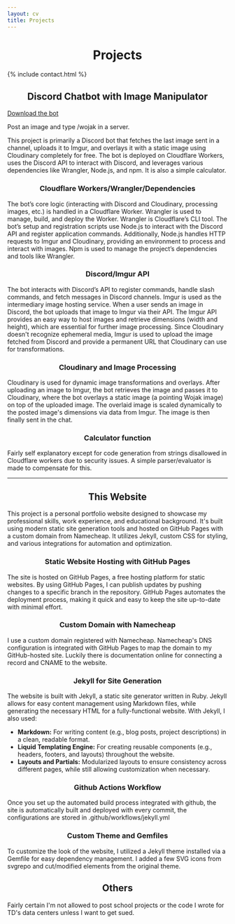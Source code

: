 ```yaml
---
layout: cv
title: Projects
---
```


<h1 style="text-align: center;">Projects</h1>

{% include contact.html %}

<h2 style="text-align: center;">Discord Chatbot with Image Manipulator</h2>

[Download the bot](https://discord.com/oauth2/authorize?client_id=850845944698241075&permissions=2147534848&integration_type=0&scope=bot+applications.commands)

Post an image and type /wojak in a server.

This project is primarily a Discord bot that fetches the last image sent in a channel, uploads it to Imgur, and overlays it with a static image using Cloudinary completely for free. The bot is deployed on Cloudflare Workers, uses the Discord API to interact with Discord, and leverages various dependencies like Wrangler, Node.js, and npm. It is also a simple calculator.

<h3 style="text-align: center;">Cloudflare Workers/Wrangler/Dependencies</h3>
The bot’s core logic (interacting with Discord and Cloudinary, processing images, etc.) is handled in a Cloudflare Worker. Wrangler is used to manage, build, and deploy the Worker. Wrangler is Cloudflare’s CLI tool. The bot’s setup and registration scripts use Node.js to interact with the Discord API and register application commands. Additionally, Node.js handles HTTP requests to Imgur and Cloudinary, providing an environment to process and interact with images. Npm is used to manage the project’s dependencies and tools like Wrangler. 

<h3 style="text-align: center;">Discord/Imgur API</h3>
The bot interacts with Discord’s API to register commands, handle slash commands, and fetch messages in Discord channels. Imgur is used as the intermediary image hosting service. When a user sends an image in Discord, the bot uploads that image to Imgur via their API. The Imgur API provides an easy way to host images and retrieve dimensions (width and height), which are essential for further image processing. Since Cloudinary doesn't recognize ephemeral media, Imgur is used to upload the image fetched from Discord and provide a permanent URL that Cloudinary can use for transformations. 

<h3 style="text-align: center;">Cloudinary and Image Processing</h3>
Cloudinary is used for dynamic image transformations and overlays. After uploading an image to Imgur, the bot retrieves the image and passes it to Cloudinary, where the bot overlays a static image (a pointing Wojak image) on top of the uploaded image. The overlaid image is scaled dynamically to the posted image's dimensions via data from Imgur. The image is then finally sent in the chat.

<h3 style="text-align: center;">Calculator function</h3>
Fairly self explanatory except for code generation from strings disallowed in Cloudflare workers due to security issues. A simple parser/evaluator is made to compensate for this.

___________________________________________________________________________________________________________________________________________________________________________________

<h2 style="text-align: center;">This Website</h2>

This project is a personal portfolio website designed to showcase my professional skills, work experience, and educational background. It's built using modern static site generation tools and hosted on GitHub Pages with a custom domain from Namecheap. It utilizes Jekyll, custom CSS for styling, and various integrations for automation and optimization.

<h3 style="text-align: center;">Static Website Hosting with GitHub Pages</h3>
The site is hosted on GitHub Pages, a free hosting platform for static websites. By using GitHub Pages, I can publish updates by pushing changes to a specific branch in the repository. GitHub Pages automates the deployment process, making it quick and easy to keep the site up-to-date with minimal effort.

<h3 style="text-align: center;">Custom Domain with Namecheap</h3>
I use a custom domain registered with Namecheap. Namecheap's DNS configuration is integrated with GitHub Pages to map the domain to my GitHub-hosted site. Luckily there is documentation online for connecting a record and CNAME to the website.

<h3 style="text-align: center;">Jekyll for Site Generation</h3>
The website is built with Jekyll, a static site generator written in Ruby. Jekyll allows for easy content management using Markdown files, while generating the necessary HTML for a fully-functional website. With Jekyll, I also used:
   
- **Markdown:** For writing content (e.g., blog posts, project descriptions) in a clean, readable format.
- **Liquid Templating Engine:** For creating reusable components (e.g., headers, footers, and layouts) throughout the website.
- **Layouts and Partials:** Modularized layouts to ensure consistency across different pages, while still allowing customization when necessary.

<h3 style="text-align: center;">Github Actions Workflow</h3>
Once you set up the automated build process integrated with github, the site is automatically built and deployed with every commit, the configurations are stored in .github/workflows/jekyll.yml

<h3 style="text-align: center;">Custom Theme and Gemfiles</h3>
To customize the look of the website, I utilized a Jekyll theme installed via a Gemfile for easy dependency management. I added a few SVG icons from svgrepo and cut/modified elements from the original theme.
<h2 style="text-align: center;">Others</h2>

Fairly certain I'm not allowed to post school projects or the code I wrote for TD's data centers unless I want to get sued.


